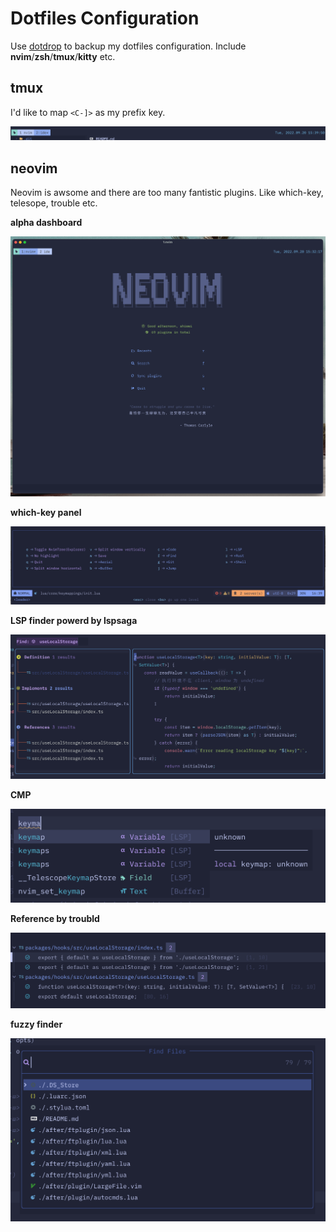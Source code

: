 # Dotfiles Configuration

Use [dotdrop](https://github.com/deadc0de6/dotdrop) to backup my dotfiles configuration. Include **nvim**/**zsh**/**tmux**/**kitty** etc.

## tmux

I'd like to map `<C-]>` as my prefix key.

![img](./imgs/tmux.png)

## neovim

Neovim is awsome and there are too many fantistic plugins. Like which-key, telesope, trouble etc.

**alpha dashboard**

![alpah-nvim](./imgs/nvim-dashboard.png)

**which-key panel**

![which-key](./imgs/which-key.png)

**LSP finder powerd by lspsaga**

![lsp-finder](./imgs/lsp-finder-lspsaga.png)

**CMP**

![cmp](./imgs/cmp-native-lsp.png)

**Reference by troubld**

![reference](./imgs/reference-trouble.png)

**fuzzy finder**

![finder](./imgs/telescope.png)
